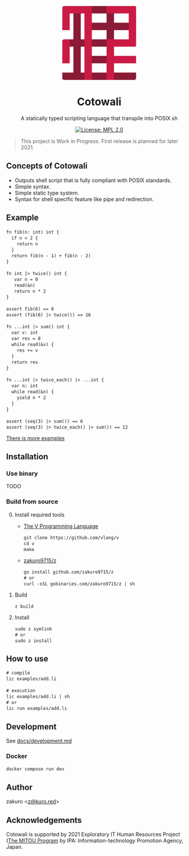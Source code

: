 <div align="center">
  <img width="200" src="https://raw.githubusercontent.com/cotowali/design/main/assets/cotowali.svg?sanitize=true">
  <h1>Cotowali</h1>
  <p>A statically typed scripting language that transpile into POSIX sh</p>
  <a href="http://mozilla.org/MPL/2.0/" rel="nofollow">
    <img  alt="License: MPL 2.0" src="https://img.shields.io/badge/License-MPL%202.0-blue.svg?style=flat-square">
  </a>
</div>

> This project is Work in Progress. First release is planned for later 2021.

## Concepts of Cotowali

- Outputs shell script that is fully compliant with POSIX standards.
- Simple syntax.
- Simple static type system.
- Syntax for shell specific feature like pipe and redirection.

## Example

```
fn fib(n: int) int {
  if n < 2 {
    return n
  }
  return fib(n - 1) + fib(n - 2)
}

fn int |> twice() int {
   var n = 0
   read(&n)
   return n * 2
}

assert fib(6) == 8
assert (fib(6) |> twice()) == 16

fn ...int |> sum() int {
  var v: int
  var res = 0
  while read(&v) {
    res += v
  }
  return res
}

fn ...int |> twice_each() |> ...int {
  var n: int
  while read(&n) {
    yield n * 2
  }
}

assert (seq(3) |> sum()) == 6
assert (seq(3) |> twice_each() |> sum()) == 12
```

[There is more examples](./examples)

## Installation

### Use binary

TODO

### Build from source

0. Install required tools

    - [The V Programming Language](https://github.com/vlang/v)
        ```
        git clone https://github.com/vlang/v
        cd v
        make
        ```

    - [zakuro9715/z](https://github.com/zakuro9715/z)
        ```
        go install github.com/zakuro9715/z
        # or
        curl -sSL gobinaries.com/zakuro9715/z | sh
        ```

1. Build

    ```
    z build
    ```

2. Install

    ```
    sudo z symlink
    # or
    sudo z install
    ```

## How to use

```
# compile
lic examples/add.li

# execution
lic examples/add.li | sh
# or
lic run examples/add.li
```

## Development

See [docs/development.md](./docs/development.md)

### Docker

```
docker compose run dev
```

## Author

zakuro &lt;z@kuro.red&gt;

## Acknowledgements

Cotowali is supported by 2021 Exploratory IT Human Resources Project ([The MITOU Program](https://www.ipa.go.jp/english/humandev/third.html) by IPA: Information-technology Promotion Agency, Japan.
